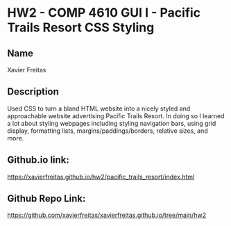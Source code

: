 # HW2 - COMP 4610 GUI I - Pacific Trails Resort CSS Styling

## Name
Xavier Freitas

## Description
Used CSS to turn a bland HTML website into a nicely styled and approachable website advertising Pacific Trails Resort. In doing so I learned a lot about styling webpages including styling navigation bars, using grid display, formatting lists, margins/paddings/borders, relative sizes, and more.

## Github.io link:
https://xavierfreitas.github.io/hw2/pacific_trails_resort/index.html

## Github Repo Link:
https://github.com/xavierfreitas/xavierfreitas.github.io/tree/main/hw2